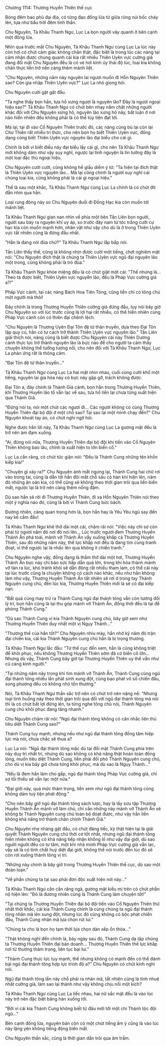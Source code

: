 




Chương 1114: Thương Huyền Thiên thế cục


Bóng đêm bao phủ đại địa, có từng đạo đống lửa từ giữa rừng núi bốc cháy lên, tựa như bầu trời đêm tinh thần.

Chu Nguyên, Tả Khâu Thanh Ngư, Lục La bọn người vây quanh ở bên cạnh một đống lửa.

Nhìn qua trước mắt Chu Nguyên, Tả Khâu Thanh Ngư cùng Lục La lúc này còn hơi có chút cảm giác không chân thật, đặc biệt là trong lúc các nàng tại cảm nhận được chung quanh cái kia rất nhiều Thiên Uyên vực cường giả đang đối mặt Chu Nguyên đều là có vẻ hơi kính úy thái độ lúc, loại kia không chân thực liền trở nên càng thêm mãnh liệt.

"Chu Nguyên, những năm này nguyên lai ngươi muốn đi Hỗn Nguyên Thiên sao? Còn gia nhập Thiên Uyên vực?" Lục La nhỏ giọng hỏi.

Chu Nguyên cười gật gật đầu.

"Ta nghe thấy bọn hắn, tựa hồ xưng ngươi là nguyên lão? Đây là ngươi ngoại hiệu sao?" Tả Khâu Thanh Ngư có chút bén nhạy nắm chặt những người khác đối với Chu Nguyên xưng hô, nguyên lão xưng hô này, bất luận ở nơi nào hiển nhiên đều không phải là có thể tùy tiện đạt tới.

Mà lại, tại đi vào Cổ Nguyên Thiên trước đó, các nàng cũng bù lại còn lại Chư Thiên rất nhiều tri thức, cho nên bọn họ biết Thiên Uyên vực, đồng dạng cũng biết Thiên Uyên vực nguyên lão đại biểu cho cái gì.

Chính là bởi vì biết điều này đại biểu lấy cái gì, cho nên Tả Khâu Thanh Ngư mới không dám như vậy suy nghĩ, ngược lại tình nguyện là tin tưởng đây là một loại đặc thù ngoại hiệu.

Chu Nguyên cười cười, cũng không hề giấu diếm ý tứ: "Ta hiện tại đích thật là Thiên Uyên vực nguyên lão... Mà lại cũng chính là ngươi suy nghĩ cái chủng loại kia, cũng không phải là cái gì ngoại hiệu."

Thế là sau một khắc, Tả Khâu Thanh Ngư cùng Lục La chính là có chút đờ đẫn nhìn qua hắn.

Loại rung động này so Chu Nguyên đuổi đi Đồng Hạc kia còn muốn tới mãnh liệt.

Tả Khâu Thanh Ngư gian nan nhìn về phía một bên Tần Liên bọn người, người sau bày ra nguyên khí uy áp, so trước đây nam tử tóc trắng cưỡi cự hạc kia còn muốn mạnh hơn, nhân vật như vậy cho dù là ở trong Thiên Uyên vực tất nhiên cũng là đứng đầu nhất.

"Hắn là đang nói đùa chứ?" Tả Khâu Thanh Ngư lắp bắp nói.

Tần Liên thấy thế, cũng là không nhịn được cười một tiếng, chợt nghiêm mặt nói: "Chu Nguyên đích thật là chúng ta Thiên Uyên vực ngũ đại nguyên lão một trong, cũng không phải là trò đùa."

Tả Khâu Thanh Ngư khóe miệng đều là có chút giật một cái: "Thế nhưng là... Theo ta được biết, Thiên Uyên vực nguyên lão, đều là Pháp Vực cường giả a?!"

Pháp Vực cảnh, tại các nàng Bách Hoa Tiên Tông, cũng liền chỉ có tông chủ một người mà thôi!

Đây chính là trong Thương Huyền Thiên cường giả đứng đầu, tuy nói bây giờ Chu Nguyên so với lúc trước cũng là lợi hại rất nhiều, có thể hiển nhiên cùng Pháp Vực cảnh còn có thiên đại chênh lệch.

"Chu Nguyên là Thương Uyên Đại Tôn đệ tử thân truyền, dựa theo Đại Tôn lập quy củ, hắn có tư cách trở thành Thiên Uyên vực nguyên lão." Tần Liên giải thích nói, nàng cũng là biết được Chu Nguyên cái này Thiên Dương cảnh thực lực trở thành nguyên lão là bực nào để cho người ta cảm thấy chuyện không thể tưởng tượng nổi, cho nên đối với Tả Khâu Thanh Ngư, Lục La phản ứng rất là thông cảm.

"Đại Tôn đệ tử thân truyền..."

Tả Khâu Thanh Ngư cùng Lục La hai mặt nhìn nhau, cuối cùng cười khổ một tiếng, nguyên lai gia hỏa này có bực này gặp gỡ, trách không được.

Đại Tôn a, đây chính là Thánh Giả cảnh, bọn hắn trong Thương Huyền Thiên, khi Thương Huyền lão tổ vẫn lạc về sau, tựa hồ liền lại chưa từng xuất hiện qua Thánh Giả.

"Đừng nói ta, nói một chút các ngươi đi... Các ngươi không có cùng Thương Huyền Thiên đại bộ đội ở một chỗ sao? Tại sao lại một mình chạy đến?" Chu Nguyên khoát tay áo, có chút nghi ngờ hỏi.

Nghe được hắn lời này, Tả Khâu Thanh Ngư cùng Lục La gương mặt đều là trở nên ảm đạm xuống.

"Ai, đừng nói nữa, Thương Huyền Thiên đại bộ đội khi tiến vào Cổ Nguyên Thiên không bao lâu, chính là xuất hiện to lớn biến cố."

Lục La cắn răng, có chút tức giận nói: "Đều là Thánh Cung những tên khốn kiếp kia!"

"Chuyện gì xảy ra?" Chu Nguyên ánh mắt ngưng lại, Thánh Cung hai chữ rơi vào trong tai, cũng là dẫn tới hắn đôi mắt chỗ sâu có hàn khí hiện lên, năm đó những ân oán kia, có thể cũng sẽ không theo thời gian trôi qua liền biến mất, ngược lại là trở nên càng thêm nồng đậm.

Dù sao hắn sẽ rời đi Thương Huyền Thiên, đi xa Hỗn Nguyên Thiên nói theo một ý nghĩa nào đó, cũng là bởi vì Thánh Cung bức bách.

Đương nhiên, càng quan trọng hơn là, bọn hắn hay là Yêu Yêu ngủ say đến nay kẻ cầm đầu!

Tả Khâu Thanh Ngư khẽ thở dài một cái, chậm rãi nói: "Việc này chỉ sợ còn phải từ ngươi năm đó nơi đó nói lên... Lúc trước ngươi đem Thương Huyền Thánh Ấn phá toái, mảnh vỡ Thánh Ấn vẩy xuống khắp cả Thương Huyền Thiên, sau đó những năm này, thế lực khắp nơi đều là đang tìm cùng tranh đoạt, vì thế ngược lại là nhấc lên qua không ít chiến tranh."

Chu Nguyên nghe vậy, đồng dạng là thầm thở dài một hơi, Thương Huyền Thánh Ấn bực này chí bảo sức hấp dẫn quá lớn, trong khi hóa thành mảnh vỡ tản ra lúc, khó tránh khỏi sẽ dẫn động rất nhiều tham lam, có thể cái này tại lúc trước cũng là chuyện không có cách nào khác, nếu như hắn không làm như vậy, Thương Huyền Thánh Ấn tất nhiên sẽ rơi ở trong tay Thánh Nguyên cung chủ, đến lúc kia, Thương Huyền Thiên mới là sẽ có đại kiếp nạn.

"Bất quá cũng may trừ ra Thánh Cung ngũ đại thánh tông vẫn còn tương đối lý trí, bọn hắn cũng là tại thu góp mảnh vỡ Thánh Ấn, đồng thời đều là tại đề phòng Thánh Cung."

"Dù sao Thánh Cung vị kia Thánh Nguyên cung chủ, bây giờ xem như Thương Huyền Thiên duy nhất một vị Ngụy Thánh..."

"Thương thế của hắn tốt?" Chu Nguyên nhíu mày, hắn nhớ kỹ năm đó trận đại chiến kia, cái kia Thánh Nguyên cung chủ hẳn là bị trọng thương.

Tả Khâu Thanh Ngư lắc đầu: "Từ thế cục đến xem, hẳn là cũng không triệt để khôi phục, nếu không Thương Huyền Thiên sớm đã có biến cố lớn... Nhưng dù vậy, Thánh Cung bây giờ tại Thương Huyền Thiên uy thế vẫn như cũ càng kinh người."

"Tại những năm này trong khi tìm mảnh vỡ Thánh Ấn, Thánh Cung cùng ngũ đại thánh tông nhiều lần phát sinh xung đột, cũng bạo phát vô số chiến đấu, song phương đều có không nhỏ tổn thương."

Nói, Tả Khâu Thanh Ngư thần sắc trở nên có chút trở nên nặng nề: "Nhưng loại tình huống này theo thời gian trôi qua đối với ngũ đại thánh tông mà nói thì là có chút bất lợi đứng lên, ta từng nghe tông chủ nói, Thánh Nguyên cung chủ khôi phục đang tăng nhanh."

Chu Nguyên chậm rãi nói: "Ngũ đại thánh tông không có cân nhắc liên thủ tiêu diệt Thánh Cung sao?"

Thánh Cung tuy mạnh, nhưng nếu như ngũ đại thánh tông đồng tâm hiệp lực mà nói, chưa chắc sẽ thua a?

Lục La nói: "Ngũ đại thánh tông mặc dù tại đối mặt Thánh Cung phía trên này duy trì nhất trí, nhưng dù sao không có khả năng thật hoàn toàn đồng lòng, muốn tiêu diệt Thánh Cung, liền phải đối phó Thánh Nguyên cung chủ, cho dù vị kia bây giờ chưa từng khôi phục, mà dù sao là Ngụy Thánh..."

"Nếu là đem hắn làm cho gấp, ngũ đại thánh tông Pháp Vực cường giả, chỉ sợ tối thiểu sẽ vẫn lạc một nửa."

"Đại giới này, quá mức thảm trọng, liền xem như ngũ đại thánh tông cũng không dám tuỳ tiện phát động."

"Cho nên bây giờ ngũ đại thánh tông sách lược, hay là lấy sưu tập Thương Huyền Thánh Ấn mảnh vỡ làm chủ, chỉ cần những này mảnh vỡ Thánh Ấn sẽ không bị Thánh Nguyên cung chủ toàn bộ đoạt được, như vậy hắn liền không khả năng trở thành chân chính Thánh Giả."

Chu Nguyên nhẹ nhàng gật đầu, có chút đáng tiếc, kỳ thật hiện tại là giải quyết Thánh Nguyên cung chủ thời cơ tốt nhất, nhưng ngũ đại thánh tông hiển nhiên không có khả năng tiếp nhận khổng lồ như vậy đại giới, dù sao người người đều có tư tâm, một khi nhà mình Pháp Vực cường giả vẫn lạc, vậy sẽ là có tính chất huỷ diệt đại giới, không thể nói trước đến lúc đó sẽ còn rơi xuống thánh tông vị trí.

"Những này chính là bây giờ trong Thương Huyền Thiên thế cục, dù sao một đoàn loạn."

"Về phần chúng ta tại sao phải đơn độc xuất hiện nơi này..."

Tả Khâu Thanh Ngư cắn cắn răng ngà, gương mặt kiều mị trên có chút phẫn nộ hiện lên: "Đó là đương nhiên cũng là Thánh Cung làm chuyện tốt!"

"Tại chúng ta Thương Huyền Thiên đại bộ đội tiến vào Cổ Nguyên Thiên thứ nhất thời khắc, cái kia Thánh Cung chính là cùng chúng ta ngũ đại thánh tông nhân mã lên xung đột, nhưng lúc đó cũng không có bộc phát chiến đấu, Thánh Cung nhân mã lựa chọn rút lui."

"Chúng ta cho là bọn họ tạm thời lựa chọn dàn xếp ổn thỏa..."

"Thật không nghĩ đến chính là, bảy ngày sau đó, Thánh Cung dạ tập chúng ta Thương Huyền Thiên đại bản doanh... Thương Huyền Thiên thế lực khắp nơi tử thương thảm trọng, liên tục bại lui."

"Thánh Cung thực lực tuy mạnh, thế nhưng không có mạnh đến có thể đánh bại ngũ đại thánh tông hợp lực trình độ a?" Chu Nguyên có chút kinh nghi nói.

Ngũ đại thánh tông lần này chỗ phái ra nhân mã, tất nhiên cũng là tinh nhuệ nhất cường giả, làm sao lại thành như vậy không chịu nổi một kích?

Tả Khâu Thanh Ngư cùng Lục La liếc nhau, hai nữ sắc mặt đều là vào lúc này trở nên đặc biệt băng hàn xuống tới.

"Bởi vì cái kia Thánh Cung không biết từ đâu mời tới một chi Thánh tộc đội ngũ..."

Bên cạnh đống lửa, nguyên bản còn có một chút tiếng ầm ỹ cũng là vào lúc này lặng yên không tiếng động biến mất.

Chu Nguyên thần sắc, cũng là thời gian dần trôi qua âm trầm.




